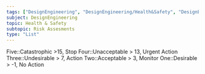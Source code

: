 ```yaml
---
tags: ["DesignEngineering", "DesignEngineering/Health&Safety", "DesignEngineering/HealthSafety/RiskAssesments"]
subject: DesignEngineering
topic: Health & Safety
subtopic: Risk Assesments
type: "List"
---
```


Five::Catastrophic >15, Stop
Four::Unacceptable > 13, Urgent Action
Three::Undesirable > 7, Action
Two::Acceptable > 3, Monitor
One::Desirable > -1, No Action